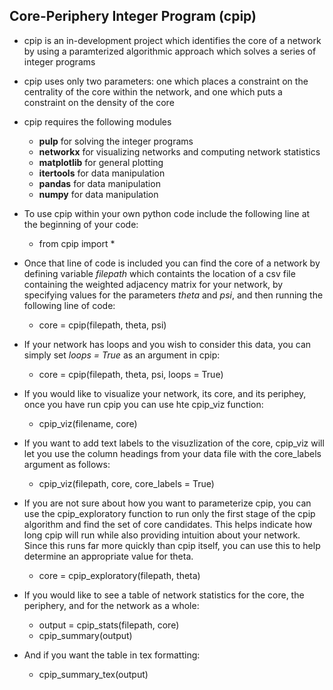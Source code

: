 ## Core-Periphery Integer Program (cpip)

* cpip is an in-development project which identifies the core of a network by using a paramterized algorithmic approach which solves a series of integer programs

* cpip uses only two parameters: one which places a constraint on the centrality of the core within the network, and one which puts a constraint on the density of the core

* cpip requires the following modules
    * **pulp** for solving the integer programs
    * **networkx** for visualizing networks and computing network statistics
    * **matplotlib** for general plotting
    * **itertools** for data manipulation
    * **pandas** for data manipulation
    * **numpy** for data manipulation

* To use cpip within your own python code include the following line at the beginning of your code:
   * from cpip import *

* Once that line of code is included you can find the core of a network by defining variable *filepath* which containts the location of a csv file containing the weighted adjacency matrix for your network, by specifying values for the parameters *theta* and *psi*, and then running the following line of code:
   * core = cpip(filepath, theta, psi)

* If your network has loops and you wish to consider this data, you can simply set *loops = True* as an argument in cpip:
   * core = cpip(filepath, theta, psi, loops = True)
 
* If you would like to visualize your network, its core, and its periphey, once you have run cpip you can use hte cpip_viz function:
   * cpip_viz(filename, core)

* If you want to add text labels to the visuzlization of the core, cpip_viz will let you use the column headings from your data file with the core_labels argument as follows:
   * cpip_viz(filepath, core, core_labels = True)

* If you are not sure about how you want to parameterize cpip, you can use the cpip_exploratory function to run only the first stage of the cpip algorithm and find the set of core candidates. This helps indicate how long cpip will run while also providing intuition about your network. Since this runs far more quickly than cpip itself, you can use this to help determine an appropriate value for theta.
   * core = cpip_exploratory(filepath, theta)

* If you would like to see a table of network statistics for the core, the periphery, and for the network as a whole:
   * output = cpip_stats(filepath, core)
   * cpip_summary(output)

* And if you want the table in tex formatting:
   * cpip_summary_tex(output)


<!-- solves an initial linear program (display below) -->

<!-- loops through (show loop) -->

<!-- reference to pulp? -->
